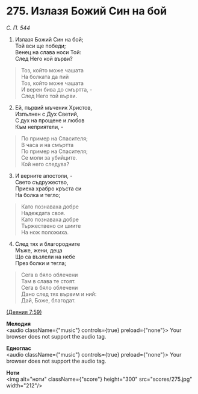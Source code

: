 # 275. Излазя Божий Син на бой  

*С. П. 544*  

1. Излазя Божий Син на бой;  
Той вси ще победи;  
Венец на слава носи Той:  
След Него кой върви?  

> Тоз, който може чашата  
> На болката да пий  
> Тоз, който може чашата  
> И верен бива до смъртта, -  
> След Него той върви.  

2. Ей, първий мъченик Христов,  
Изпълнен с Дух Светий,  
С дух на прощене и любов  
Към неприятели, -  

> По пример на Спасителя;  
> В часа и на смъртта  
> По пример на Спасителя;  
> Се моли за убийците.  
> Кой него следува?  

3. И верните апостоли, -  
Свето съдружество,  
Приеха храбро кръста си  
На болка и тегло;  

> Като познаваха добре  
> Надеждата своя.  
> Като познаваха добре  
> Тържествено си шиите  
> На нож положиха.  

4. След тях и благородните  
Мъже, жени, деца  
Що са възлели на небе  
През болки и тегла;  

> Сега в бяло облечени  
> Там в слава те стоят.  
> Сега в бяло облечени  
> Дано след тях вървим и ний:  
> Дай, Боже, благодат.  

[(Деяния 7:59)](http://biblia.bg/index.php?k=44&g=7&s=59)  

__Мелодия__  
<audio className={"music"} controls={true} preload={"none"}><source src="mp3/275.mp3" type="audio/mpeg"/>
Your browser does not support the audio tag.
</audio>  

__Едноглас__  
<audio className={"music"} controls={true} preload={"none"}><source src="transp/275.mp3" type="audio/mpeg"/>
Your browser does not support the audio tag.
</audio>  

__Ноти__  
<img alt="ноти" className={"score"} height="300" src="scores/275.jpg" width="212"/>
